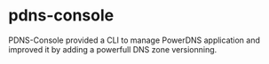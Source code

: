 # pdns-console

PDNS-Console provided a CLI to manage PowerDNS application and improved it by adding a powerfull DNS zone versionning. 
